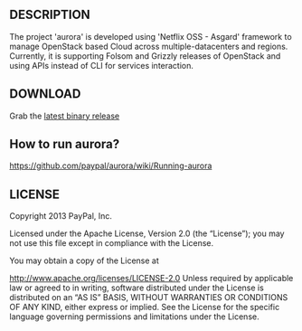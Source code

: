 ## DESCRIPTION

The project 'aurora' is developed using 'Netflix OSS - Asgard' framework to manage OpenStack based Cloud across multiple-datacenters and regions. Currently, it is supporting Folsom and Grizzly releases of OpenStack and using APIs instead of CLI for services interaction. 

## DOWNLOAD

Grab the [latest binary release](https://ebay.app.box.com/s/4hd90n6u1dc6o55314ak)

## How to run aurora?

https://github.com/paypal/aurora/wiki/Running-aurora

## LICENSE

Copyright 2013 PayPal, Inc.

Licensed under the Apache License, Version 2.0 (the “License”); 
you may not use this file except in compliance with the License. 

You may obtain a copy of the License at

http://www.apache.org/licenses/LICENSE-2.0 Unless required by applicable law or agreed to in writing, software distributed under the License is distributed on an “AS IS” BASIS, WITHOUT WARRANTIES OR CONDITIONS OF ANY KIND, either express or implied. See the License for the specific language governing permissions and limitations under the License.
